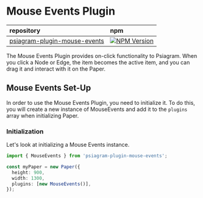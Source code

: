 # Mouse Events Plugin

| repository | npm |
| :--- | :--- |
| [psiagram-plugin-mouse-events](https://github.com/liamross/psiagram/tree/master/packages/psiagram-plugin-mouse-events) | [![NPM Version](https://badge.fury.io/js/psiagram-plugin-mouse-events.svg)](https://www.npmjs.com/package/psiagram-plugin-mouse-events) |

The Mouse Events Plugin provides on-click functionality to Psiagram. When you click a Node or Edge, the item becomes the active item, and you can drag it and interact with it on the Paper.

## Mouse Events Set-Up

In order to use the Mouse Events Plugin, you need to initialize it. To do this, you will create a new instance of MouseEvents and add it to the `plugins` array when initializing Paper.

### Initialization

Let's look at initializing a Mouse Events instance.

```typescript
import { MouseEvents } from 'psiagram-plugin-mouse-events';

const myPaper = new Paper({
  height: 900,
  width: 1300,
  plugins: [new MouseEvents()],
});
```

